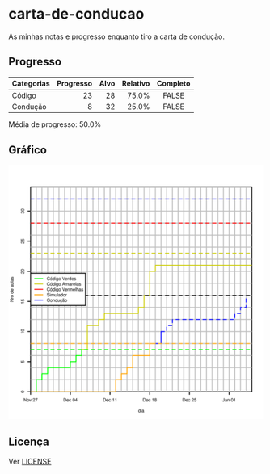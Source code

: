 # carta-de-conducao

As minhas notas e progresso enquanto tiro a carta de condução.

## Progresso

| Categorias | Progresso | Alvo | Relativo | Completo |
| :--------- | --------: | ---: | -------: | :------: |
| Código     | 23        | 28   | 75.0%    | FALSE    |
| Condução   | 8         | 32   | 25.0%    | FALSE    |

Média de progresso: 50.0%

## Gráfico

![Gráfico com Progresso nas aulas de Código e Condução](https://github.com/cpmachado/carta-de-conducao/blob/master/progresso.png?raw=true)


## Licença

Ver [LICENSE](LICENSE)
